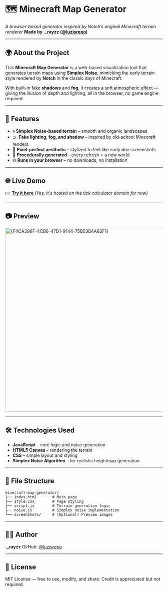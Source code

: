 # 🗺️ Minecraft Map Generator

*A browser-based generator inspired by Notch’s original Minecraft terrain renderer*
**Made by .\_rayzz ([@luzisrepo](https://github.com/luzisrepo))**

---

## 🌍 About the Project

This **Minecraft Map Generator** is a web-based visualization tool that generates terrain maps using **Simplex Noise**, mimicking the early terrain style rendered by **Notch** in the classic days of Minecraft.

With built-in fake **shadows** and **fog**, it creates a soft atmospheric effect — giving the illusion of depth and lighting, all in the browser, no game engine required.

---

## 🧪 Features

* 🌀 **Simplex Noise-based terrain** – smooth and organic landscapes
* 🌫️ **Fake lighting, fog, and shadow** – inspired by old-school Minecraft renders
* 🎨 **Pixel-perfect aesthetic** – stylized to feel like early dev screenshots
* 🧠 **Procedurally generated** – every refresh = a new world
* 🌐 **Runs in your browser** – no downloads, no installation

---

## 🌐 Live Demo

👉 **[Try it here](https://minecraft-tick-calculator-1fcv.vercel.app)**
*(Yes, it's hosted on the tick calculator domain for now)*

---

## 📷 Preview

<img width="1100" height="587" alt="{F4CA396F-4CB6-47D1-9144-75B53B4A82F1}" src="https://github.com/user-attachments/assets/d7c4188f-16a1-43ea-b8d5-d819729c4e2e" />


---

## 🛠️ Technologies Used

* **JavaScript** – core logic and noise generation
* **HTML5 Canvas** – rendering the terrain
* **CSS** – simple layout and styling
* **Simplex Noise Algorithm** – for realistic heightmap generation

---

## 📁 File Structure

```
minecraft-map-generator/
├── index.html       # Main page
├── style.css        # Page styling
├── script.js        # Terrain generation logic
├── noise.js         # Simplex noise implementation
└── screenshots/     # (Optional) Preview images
```

---

## 🧑‍💻 Author

**.\_rayzz**
GitHub: [@luzisrepo](https://github.com/luzisrepo)

---

## 📄 License

MIT License — free to use, modify, and share.
Credit is appreciated but not required.
